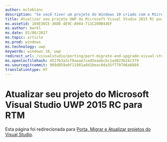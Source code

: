 ```yaml
---
author: mcleblanc
description: "Se você tiver um projeto do Windows 10 criado com o Microsoft Visual Studio 2015 RC, terá duas opções de atualização dos arquivos de projeto para o formato adequado para Visual Studio 2015 RTM."
title: Atualizar seu projeto UWP do Microsoft Visual Studio 2015 RC para RTM
ms.assetid: 104E36CE-36DE-4E9C-A944-711C200B44EF
ms.author: markl
ms.date: 02/08/2017
ms.topic: article
ms.prod: windows
ms.technology: uwp
keywords: windows 10, uwp
redirect_url: /visualstudio/porting/port-migrate-and-upgrade-visual-studio-projects
ms.openlocfilehash: 4527b3a3cf0aaae7ced5eaebcbc1ad023b24c379
ms.sourcegitcommit: 909d859a0f11981a8d1beac0da35f779786a6889
translationtype: HT
---
```

# <a name="update-your-uwp-microsoft-visual-studio-2015-rc-project-to-rtm"></a>Atualizar seu projeto do Microsoft Visual Studio UWP 2015 RC para RTM

Esta página foi redirecionada para [Porta, Migrar e Atualizar projetos do Visual Studio](https://docs.microsoft.com/visualstudio/porting/port-migrate-and-upgrade-visual-studio-projects).
